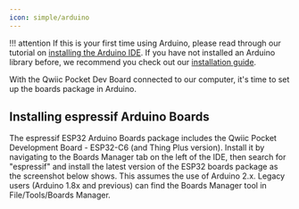 ```yaml
---
icon: simple/arduino
---
```


!!! attention
	If this is your first time using Arduino, please read through our tutorial on [installing the Arduino IDE](https://learn.sparkfun.com/tutorials/installing-arduino-ide). If you have not installed an Arduino library before, we recommend you check out our [installation guide](https://learn.sparkfun.com/tutorials/installing-an-arduino-library).

With the Qwiic Pocket Dev Board connected to our computer, it's time to set up the boards package in Arduino.

## Installing espressif Arduino Boards

The espressif ESP32 Arduino Boards package includes the Qwiic Pocket Development Board - ESP32-C6 (and Thing Plus version). Install it by navigating to the Boards Manager tab on the left of the IDE, then search for "espressif" and install the latest version of the ESP32 boards package as the screenshot below shows. This assumes the use of Arduino 2.x. Legacy users (Arduino 1.8x and previous) can find the Boards Manager tool in File/Tools/Boards Manager.